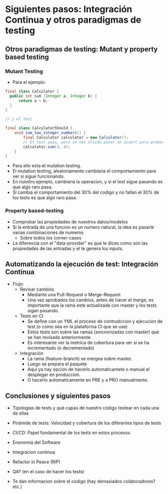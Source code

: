 # Siguientes pasos: Integración Continua y otros paradigmas de testing

## Otros paradigmas de testing: Mutant y property based testing

### Mutant Testing

  * Para el ejemplo:
  
```java
final class Calculator {
  public int sum (Integer a, Integer b) {
      return a + b;
  }
}

// y el test

final class CalculatorShould {
    void sum_two_integer_numbers() {
        final Calculator calculator = new Calculator();
        // El test pasa, pero se nos olvido poner un assert para probar que el resultado sea el correcto.
        calculator.sum(3, 4);
    }
}
```

 * Para ello esta el mutation testing.
 * El mutation testing, aleatoriamente cambiaria el comportamiento para ver si sigue funcionando.
 * En nuestro ejemplo, cambiaria la operacion, y si el test sigue pasando es que algo raro pasa.
 * Si cambia el comportamiento del 30% del codigo y no fallan el 30% de los tests es que algo raro pasa.
 
### Property based-testing

* Comprobar las propiedades de nuestros datos/modelos
* Si la entrada de una funcion es un numero natural, la idea es pasarle varias combinaciones de numeros
  * Sobre todos los corner-cases
* La diferencia con el "data-provider" es que le dices como son las propiedades de las entradas y el te genera los inputs.

## Automatizando la ejecución de test: Integración Continua

* Flujo:
  * Revisar cambios
    * Mediante una Pull-Request o Merge-Request
    * Una vez aprobados los cambios, antes de hacer el merge, es importante que la rama este actualizada con master y los tests sigan pasando.
  * Tests en CI
    * Se define con un YML el proceso de contrudccion y ejecucion de test (o como sea en la plataforma CI que se use)
    * Estos tests son sobre las ramas (sincronizadas con master) que se han revisado anteriormente.
    * Es interesante ver la metrica de cobertura para ver si se ha incrementado (o decrementado)
  * Integración 
    * La rama (feature-branch) se mergea sobre master.
    * Luego se prepara el paquete
    * Aqui ya hay opcion de hacerlo automaticamete o manual el desplegar en produccion.
    * O hacerlo automaticamente en PRE y a PRO manualmente.
    
## Conclusiones y siguientes pasos

* Tipologías de tests y qué capas de nuestro código testear en cada una de ellas
* Pirámide de tests: Velocidad y cobertura de los diferentes tipos de tests
* CI/CD: Papel fundamental de los tests en estos procesos

* Enonomia del Software
* Integracion continua
* Refactor in Peace (RiP)
* QA? (en el caso de hacer los tests)
* Te dan informacion sobre el codigo (hay demasiados colaboradores? etc.)


